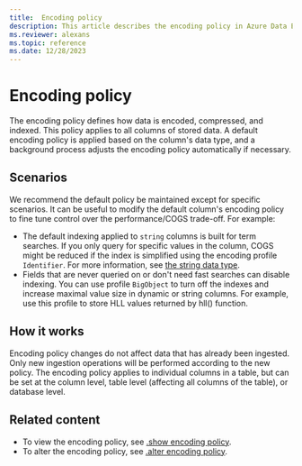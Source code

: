 ```yaml
---
title:  Encoding policy
description: This article describes the encoding policy in Azure Data Explorer.
ms.reviewer: alexans
ms.topic: reference
ms.date: 12/28/2023
---
```

# Encoding policy

The encoding policy defines how data is encoded, compressed, and indexed. This policy applies to all columns of stored data. A default encoding policy is applied based on the column's data type, and a background process adjusts the encoding policy automatically if necessary.

## Scenarios

We recommend the default policy be maintained except for specific scenarios. It can be useful to modify the default column's encoding policy to fine tune control over the performance/COGS trade-off. For example:

* The default indexing applied to `string` columns is built for term searches. If you only query for specific values in the column, COGS might be reduced if the index is simplified using the encoding profile `Identifier`. For more information, see [the string data type](../query/datatypes-string-operators.md).
* Fields that are never queried on or don't need fast searches can disable indexing. You can use profile `BigObject` to turn off the indexes and increase maximal value size in dynamic or string columns. For example, use this profile to store HLL values returned by hll() function.

## How it works

Encoding policy changes do not affect data that has already been ingested. Only new ingestion operations will be performed according to the new policy. The encoding policy applies to individual columns in a table, but can be set at the column level, table level (affecting all columns of the table), or database level.

## Related content

* To view the encoding policy, see [.show encoding policy](show-encoding-policy.md).
* To alter the encoding policy, see [.alter encoding policy](alter-encoding-policy.md).
